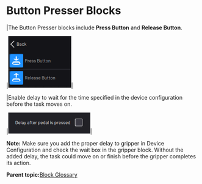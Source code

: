 # Button Presser Blocks

|The Button Presser blocks include **Press Button** and **Release Button**.

|![](../Images/TaskCanvasBlockGlossary/Device-ButtonPresser-Menu.png)|

|Enable delay to wait for the time specified in the device configuration before the task moves on.

|![](../Images/TaskCanvasBlockGlossary/Device-PedalPresser-Settings-Delay.png)|

**Note:** Make sure you add the proper delay to gripper in Device Configuration and check the wait box in the gripper block. Without the added delay, the task could move on or finish before the gripper completes its action.

**Parent topic:**[Block Glossary](../TaskCanvasBlockGlossary/BlockGlossaryOverview.md)


